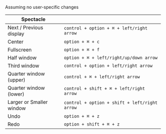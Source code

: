 Assuming no user-specific changes

|Spectacle||
|--|--|
|Next / Previous display|`control + option + ⌘ + left/right arrow`
|Center|`option + ⌘ + c`|
|Fullscreen|`option + ⌘ + f`|
|Half window|`option + ⌘ + left/right/up/down arrow`|
|Third window|`control + option + left/right arrow`|
|Quarter window (upper)|`control + ⌘ + left/right arrow`|
|Quarter window (lower)|`control + shift + ⌘ + left/right arrow`|
|Larger or Smaller window|`control + option + shift + left/right arrow`|
|Undo|`option + ⌘ + z`|
|Redo|`option + shift + ⌘ + z`|
